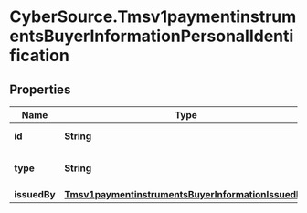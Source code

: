 # CyberSource.Tmsv1paymentinstrumentsBuyerInformationPersonalIdentification

## Properties
Name | Type | Description | Notes
------------ | ------------- | ------------- | -------------
**id** | **String** | Identification Number. | [optional] 
**type** | **String** | Type of personal identification. | [optional] 
**issuedBy** | [**Tmsv1paymentinstrumentsBuyerInformationIssuedBy**](Tmsv1paymentinstrumentsBuyerInformationIssuedBy.md) |  | [optional] 


